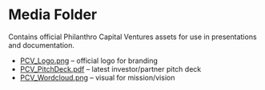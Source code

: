 # Media Folder

Contains official Philanthro Capital Ventures assets for use in presentations and documentation.

- [PCV_Logo.png](./PCV_Logo.png) – official logo for branding  
- [PCV_PitchDeck.pdf](./PCV_PitchDeck.pdf) – latest investor/partner pitch deck  
- [PCV_Wordcloud.png](./PCV_Wordcloud.png) – visual for mission/vision
